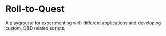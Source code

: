 # Roll-to-Quest

A playground for experimenting with different applications and developing custom, D&D related scripts.